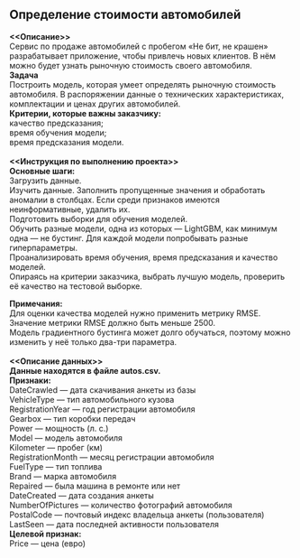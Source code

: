 ## Определение стоимости автомобилей
<b><<Описание>></b>
<br>Сервис по продаже автомобилей с пробегом «Не бит, не крашен» разрабатывает приложение, чтобы привлечь новых клиентов. В нём можно будет узнать рыночную стоимость своего автомобиля. 
<br>
<b>Задача</b>
<br>Построить модель, которая умеет определять рыночную стоимость автомобиля. В распоряжении данные о технических характеристиках, комплектации и ценах других автомобилей.
<br>
<b>Критерии, которые важны заказчику:</b>
<br>качество предсказания;
<br>время обучения модели;
<br>время предсказания модели.
<br>
<br>
<b><<Инструкция по выполнению проекта>></b>
<br>
<b>Основные шаги:</b>
<br>Загрузить данные.
<br>Изучить данные. Заполнить пропущенные значения и обработать аномалии в столбцах. Если среди признаков имеются неинформативные, удалить их.
<br>Подготовить выборки для обучения моделей.
<br>Обучить разные модели, одна из которых — LightGBM, как минимум одна — не бустинг. Для каждой модели попробывать разные гиперпараметры.
<br>Проанализировать время обучения, время предсказания и качество моделей.
<br>Опираясь на критерии заказчика, выбрать лучшую модель, проверить её качество на тестовой выборке.

<b>Примечания:</b>
<br>Для оценки качества моделей нужно применить метрику RMSE.
<br>Значение метрики RMSE должно быть меньше 2500.
<br>Модель градиентного бустинга может долго обучаться, поэтому можно изменить у неё только два-три параметра.
<br>
<br>
<b><<Описание данных>></b>
<br>
<b>Данные находятся в файле autos.csv.</b>
<br>
<b>Признаки:</b>
<br>DateCrawled — дата скачивания анкеты из базы
<br>VehicleType — тип автомобильного кузова
<br>RegistrationYear — год регистрации автомобиля
<br>Gearbox — тип коробки передач
<br>Power — мощность (л. с.)
<br>Model — модель автомобиля
<br>Kilometer — пробег (км)
<br>RegistrationMonth — месяц регистрации автомобиля
<br>FuelType — тип топлива
<br>Brand — марка автомобиля
<br>Repaired — была машина в ремонте или нет
<br>DateCreated — дата создания анкеты
<br>NumberOfPictures — количество фотографий автомобиля
<br>PostalCode — почтовый индекс владельца анкеты (пользователя)
<br>LastSeen — дата последней активности пользователя
<br>
<b>Целевой признак:</b>
<br>Price — цена (евро)
